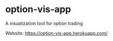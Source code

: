 # option-vis-app
 A visualization tool for option trading

Website: https://option-vis-app.herokuapp.com/
